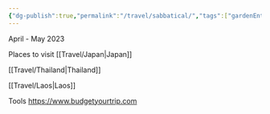 ```yaml
---
{"dg-publish":true,"permalink":"/travel/sabbatical/","tags":["gardenEntry"]}
---
```


April - May 2023

Places to visit 
[[Travel/Japan\|Japan]]

[[Travel/Thailand\|Thailand]]

[[Travel/Laos\|Laos]]


Tools
	https://www.budgetyourtrip.com 